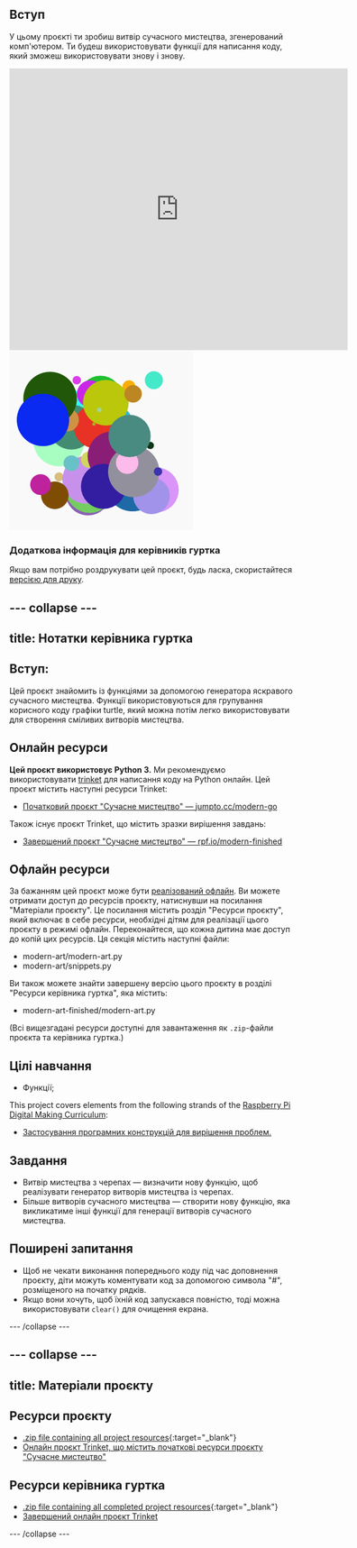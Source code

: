 ## Вступ

У цьому проєкті ти зробиш витвір сучасного мистецтва, згенерований комп'ютером. Ти будеш використовувати функції для написання коду, який зможеш використовувати знову і знову.

<div class="trinket">
  <iframe src="https://trinket.io/embed/python/47bbc2fc2b?outputOnly=true&start=result" width="600" height="500" frameborder="0" marginwidth="0" marginheight="0" allowfullscreen>
  </iframe>
  <img src="images/modern-finished.png">
</div>

### Додаткова інформація для керівників гуртка

Якщо вам потрібно роздрукувати цей проєкт, будь ласка, скористайтеся [версією для друку](https://projects.raspberrypi.org/en/projects/modern-art/print).

## \--- collapse \---

## title: Нотатки керівника гуртка

## Вступ:

Цей проєкт знайомить із функціями за допомогою генератора яскравого сучасного мистецтва. Функції використовуються для групування корисного коду графіки turtle, який можна потім легко використовувати для створення сміливих витворів мистецтва.

## Онлайн ресурси

**Цей проєкт використовує Python 3.** Ми рекомендуємо використовувати [trinket](https://trinket.io/) для написання коду на Python онлайн. Цей проєкт містить наступні ресурси Trinket:

* [Початковий проєкт "Сучасне мистецтво" — jumpto.cc/modern-go](http://jumpto.cc/modern-go)

Також існує проєкт Trinket, що містить зразки вирішення завдань:

* [Завершений проєкт "Сучасне мистецтво" — rpf.io/modern-finished](https://rpf.io/modern-finished)

## Офлайн ресурси

За бажанням цей проєкт може бути [реалізований офлайн](https://www.codeclubprojects.org/en-GB/resources/python-working-offline/). Ви можете отримати доступ до ресурсів проєкту, натиснувши на посилання "Матеріали проєкту". Це посилання містить розділ "Ресурси проєкту", який включає в себе ресурси, необхідні дітям для реалізації цього проєкту в режимі офлайн. Переконайтеся, що кожна дитина має доступ до копій цих ресурсів. Ця секція містить наступні файли:

* modern-art/modern-art.py
* modern-art/snippets.py

Ви також можете знайти завершену версію цього проєкту в розділі "Ресурси керівника гуртка", яка містить:

* modern-art-finished/modern-art.py

(Всі вищезгадані ресурси доступні для завантаження як `.zip`-файли проєкта та керівника гуртка.)

## Цілі навчання

* Функції;

This project covers elements from the following strands of the [Raspberry Pi Digital Making Curriculum](https://rpf.io/curriculum):

* [Застосування програмних конструкцій для вирішення проблем.](https://www.raspberrypi.org/curriculum/programming/builder)

## Завдання

* Витвір мистецтва з черепах — визначити нову функцію, щоб реалізувати генератор витворів мистецтва із черепах.
* Більше витворів сучасного мистецтва — створити нову функцію, яка викликатиме інші функції для генерації витворів сучасного мистецтва.

## Поширені запитання

* Щоб не чекати виконання попереднього коду під час доповнення проєкту, діти можуть коментувати код за допомогою символа "#", розміщеного на початку рядків.
* Якщо вони хочуть, щоб їхній код запускався повністю, тоді можна використовувати `clear()` для очищення екрана. 

\--- /collapse \---

## \--- collapse \---

## title: Матеріали проєкту

## Ресурси проєкту

* [.zip file containing all project resources](https://rpf.io/p/en/modern-art-go){:target="_blank"}
* [Онлайн проєкт Trinket, що містить початкові ресурси проєкту "Сучасне мистецтво"](http://jumpto.cc/modern-go)

## Ресурси керівника гуртка

* [.zip file containing all completed project resources](https://rpf.io/p/en/modern-art-get){:target="_blank"}
* [Завершений онлайн проєкт Trinket](https://trinket.io/python/47bbc2fc2b)

\--- /collapse \---